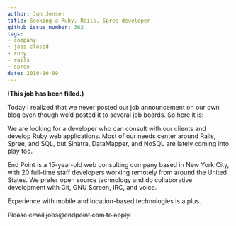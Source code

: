 ```yaml
---
author: Jon Jensen
title: Seeking a Ruby, Rails, Spree developer
github_issue_number: 362
tags:
- company
- jobs-closed
- ruby
- rails
- spree
date: 2010-10-09
---
```


**(This job has been filled.)**

Today I realized that we never posted our job announcement on our own blog even though we’d posted it to several job boards. So here it is:

We are looking for a developer who can consult with our clients and develop Ruby web applications. Most of our needs center around Rails, Spree, and SQL, but Sinatra, DataMapper, and NoSQL are lately coming into play too.

End Point is a 15-year-old web consulting company based in New York City, with 20 full-time staff developers working remotely from around the United States. We prefer open source technology and do collaborative development with Git, GNU Screen, IRC, and voice.

Experience with mobile and location-based technologies is a plus.

~~Please email jobs&#x40;endpoint.com to apply.~~
